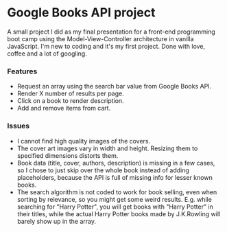 # Google Books API project

A small project I did as my final presentation for a front-end programming boot camp using the Model-View-Controller architecture in vanilla JavaScript. I'm new to coding and it's my first project. Done with love, coffee and a lot of googling.

### Features

- Request an array using the search bar value from Google Books API.
- Render X number of results per page.
- Click on a book to render description.
- Add and remove items from cart.

### Issues

- I cannot find high quality images of the covers.
- The cover art images vary in width and height. Resizing them to specified dimensions distorts them.
- Book data (title, cover, authors, description) is missing in a few cases, so I chose to just skip over the whole book instead of adding placeholders, because the API is full of missing info for lesser known books.
- The search algorithm is not coded to work for book selling, even when sorting by relevance, so you might get some weird results. E.g. while searching for "Harry Potter", you will get books with "Harry Potter" in their titles, while the actual Harry Potter books made by J.K.Rowling will barely show up in the array.
